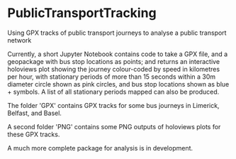 # PublicTransportTracking

Using GPX tracks of public transport journeys to analyse a public transport network

Currently, a short Jupyter Notebook contains code to take a GPX file, and a geopackage with bus stop locations as points; and returns an interactive holoviews plot showing the journey colour-coded by speed in kilometres per hour, with stationary periods of more than 15 seconds within a 30m diameter circle shown as pink circles, and bus stop locations shown as blue + symbols. A list of all stationary periods mapped can also be produced.

The folder 'GPX' contains GPX tracks for some bus journeys in Limerick, Belfast, and Basel.

A second folder 'PNG' contains some PNG outputs of holoviews plots for these GPX tracks.

A much more complete package for analysis is in development.
